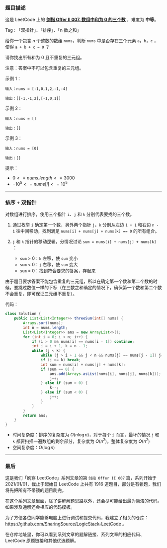 ### 题目描述

这是 LeetCode 上的 **[剑指 Offer II 007. 数组中和为 0 的三个数](https://leetcode.cn/problems/1fGaJU/solution/by-ac_oier-6mfb/)** ，难度为 **中等**。

Tag : 「双指针」、「排序」、「n 数之和」



给你一个包含 $n$ 个整数的数组 `nums`，判断 `nums` 中是否存在三个元素 `a`，`b`，`c` ，使得 `a + b + c = 0` ？

请你找出所有和为 $0$ 且不重复的三元组。

注意：答案中不可以包含重复的三元组。


示例 1：
```
输入：nums = [-1,0,1,2,-1,-4]

输出：[[-1,-1,2],[-1,0,1]]
```
示例 2：
```
输入：nums = []

输出：[]
```
示例 3：
```
输入：nums = [0]

输出：[]
```

提示：
* $0 <= nums.length <= 3000$
* $-10^5 <= nums[i] <= 10^5$

---

### 排序 + 双指针

对数组进行排序，使用三个指针 `i`、`j` 和 `k` 分别代表要找的三个数。

1. 通过枚举 `i` 确定第一个数，另外两个指针 `j`，`k` 分别从左边 `i + 1` 和右边 `n - 1` 往中间移动，找到满足 `nums[i] + nums[j] + nums[k] == 0` 的所有组合。

2. `j` 和 `k` 指针的移动逻辑，分情况讨论 `sum = nums[i] + nums[j] + nums[k]` ：
    * `sum` > 0：`k` 左移，使 `sum` 变小
    * `sum` < 0：`j` 右移，使 `sum` 变大
    * `sum` = 0：找到符合要求的答案，存起来

由于题目要求答案不能包含重复的三元组，所以在确定第一个数和第二个数的时候，要跳过数值一样的下标（在三数之和确定的情况下，确保第一个数和第二个数不会重复，即可保证三元组不重复）。

代码：
```java
class Solution {
    public List<List<Integer>> threeSum(int[] nums) {
        Arrays.sort(nums);
        int n = nums.length;
        List<List<Integer>> ans = new ArrayList<>();
        for (int i = 0; i < n; i++) {
            if (i > 0 && nums[i] == nums[i - 1]) continue;
            int j = i + 1, k = n - 1;
            while (j < k) {
                while (j > i + 1 && j < n && nums[j] == nums[j - 1]) j++;
                if (j >= k) break;
                int sum = nums[i] + nums[j] + nums[k];
                if (sum == 0) {
                    ans.add(Arrays.asList(nums[i], nums[j], nums[k]));
                    j++;
                } else if (sum > 0) {
                    k--;
                } else if (sum < 0) {
                    j++;
                }
            }
        }
        return ans;
    }
}
```
* 时间复杂度：排序的复杂度为 $O(n\log{n})$，对于每个 `i` 而言，最坏的情况 `j` 和 `k` 都要扫描一遍数组的剩余部分，复杂度为 $O(n^2)$。整体复杂度为 $O(n^2)$
* 空间复杂度：$O(\log{n})$

---
### 最后

这是我们「刷穿 LeetCode」系列文章的第 `剑指 Offer II 007` 篇，系列开始于 2021/01/01，截止于起始日 LeetCode 上共有 1916 道题目，部分是有锁题，我们将先把所有不带锁的题目刷完。

在这个系列文章里面，除了讲解解题思路以外，还会尽可能给出最为简洁的代码。如果涉及通解还会相应的代码模板。

为了方便各位同学能够电脑上进行调试和提交代码，我建立了相关的仓库：https://github.com/SharingSource/LogicStack-LeetCode 。

在仓库地址里，你可以看到系列文章的题解链接、系列文章的相应代码、LeetCode 原题链接和其他优选题解。

